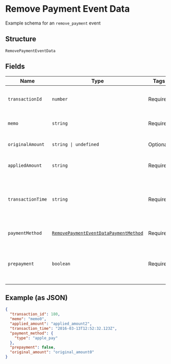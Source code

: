 
# Remove Payment Event Data

Example schema for an `remove_payment` event

## Structure

`RemovePaymentEventData`

## Fields

| Name | Type | Tags | Description |
|  --- | --- | --- | --- |
| `transactionId` | `number` | Required | Transaction ID of the original payment that was removed |
| `memo` | `string` | Required | Memo of the original payment |
| `originalAmount` | `string \| undefined` | Optional | Full amount of the original payment |
| `appliedAmount` | `string` | Required | Applied amount of the original payment |
| `transactionTime` | `string` | Required | Transaction time of the original payment, in ISO 8601 format, i.e. "2019-06-07T17:20:06Z" |
| `paymentMethod` | [`RemovePaymentEventDataPaymentMethod`](../../doc/models/containers/remove-payment-event-data-payment-method.md) | Required | This is a container for any-of cases. |
| `prepayment` | `boolean` | Required | The flag that shows whether the original payment was a prepayment or not |

## Example (as JSON)

```json
{
  "transaction_id": 180,
  "memo": "memo0",
  "applied_amount": "applied_amount2",
  "transaction_time": "2016-03-13T12:52:32.123Z",
  "payment_method": {
    "type": "apple_pay"
  },
  "prepayment": false,
  "original_amount": "original_amount0"
}
```

